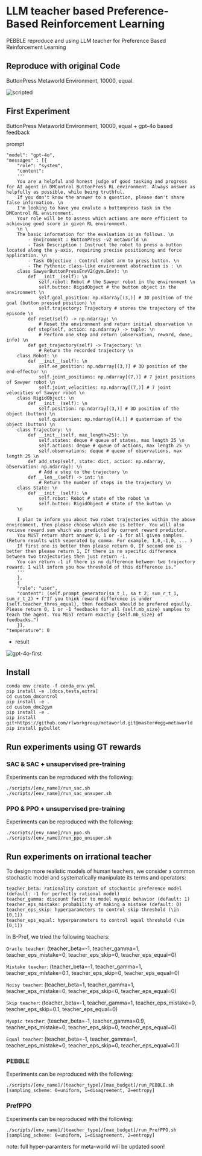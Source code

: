 # LLM teacher based Preference-Based Reinforcement Learning

PEBBLE reproduce and using LLM teacher for Preference Based Reinforcement Learning

## Reproduce with original Code

ButtonPress Metaworld Environment, 10000, equal.

![scripted](https://github.com/DaehuiG/PEBBLE_LLM_teacher/blob/test/llm/Images/output_scripted_image.png?raw=true)

## First Experiment

ButtonPress Metaworld Environment, 10000, equal + gpt-4o based feedback

prompt
```
"model": "gpt-4o",
"messages" : [{
    "role": "system",
    "content": 
    '''
    You are a helpful and honest judge of good tasking and progress for AI agent in DMControl ButtonPress RL environment. Always answer as helpfully as possible, while being truthful.
    If you don't know the answer to a question, please don't share false information. \n
    I'm looking to have you evalute a buttonpress task in the DMControl RL environment.
    Your role will be to assess which actions are more efficient to achieving good score in given RL environment.
    \n \
    The basic information for the evaluation is as follows. \n
        - Environment : ButtonPress -v2 metaworld \n
        - Task Description : Instruct the robot to press a button located along the y-axis, requiring precise positioning and force application. \n
        - Task Objective : Control robot arm to press button. \n
        - The Pythonic class-like environment abstraction is : \n
    class SawyerButtonPressEnvV2(gym.Env): \n
        def __init__(self): \n
            self.robot: Robot # the Sawyer robot in the environment \n
            self.button: RigidObject # the button object in the environment \n
            self.goal_position: np.ndarray[(3,)] # 3D position of the goal (button pressed position) \n
            self.trajectory: Trajectory # stores the trajectory of the episode \n
        def reset(self) -> np.ndarray: \n
            # Reset the environment and return initial observation \n
        def step(self, action: np.ndarray) -> tuple: \n
            # Perform one step and return (observation, reward, done, info) \n
        def get_trajectory(self) -> Trajectory: \n
            # Return the recorded trajectory \n
    class Robot: \n
        def __init__(self): \n
            self.ee_position: np.ndarray[(3,)] # 3D position of the end-effector \n
            self.joint_positions: np.ndarray[(7,)] # 7 joint positions of Sawyer robot \n
            self.joint_velocities: np.ndarray[(7,)] # 7 joint velocities of Sawyer robot \n
    class RigidObject: \n
        def __init__(self): \n
            self.position: np.ndarray[(3,)] # 3D position of the object (button) \n
            self.quaternion: np.ndarray[(4,)] # quaternion of the object (button) \n
    class Trajectory: \n
        def __init__(self, max_length=25): \n
            self.states: deque # queue of states, max length 25 \n
            self.actions: deque # queue of actions, max length 25 \n
            self.observations: deque # queue of observations, max length 25 \n
        def add_step(self, state: dict, action: np.ndarray, observation: np.ndarray): \n
            # Add a step to the trajectory \n
        def __len__(self) -> int: \n
            # Return the number of steps in the trajectory \n
    class State: \n
        def __init__(self): \n
            self.robot: Robot # state of the robot \n
            self.button: RigidObject # state of the button \n
    \n

    I plan to inform you about two robot trajectories within the above environment, then please choose which one is better. You will also recieve reward sum which was predicted by current reward predictor.
    You MUST return short answer 0, 1 or -1 for all given samples. (Return results with seperated by comma. For example, 1,0,-1,0, ... )
    If first one is better then please return 0, If second one is better then please return 1, If there is no specific difference between two trajectories then just return -1.
    You can return -1 if there is no difference between two trajectory reward. I will inform you how threshold of this difference is."
    '''
    },
    {
    "role": "user",
    "content": (self.prompt_generator(sa_t_1, sa_t_2, sum_r_t_1, sum_r_t_2) + f"If you think reward difference is under {self.teacher_thres_equal}, then feedback should be prefered eqaully. Please return 0, 1 or -1 feedbacks for all {self.mb_size} samples to teach the agent. You MUST return exactly {self.mb_size} of feedbacks.")
    }],
"temperature": 0
```
 + result

![gpt-4o-first](https://github.com/DaehuiG/PEBBLE_LLM_teacher/blob/test/llm/Images/output_gpt_first_image.png?raw=true)

## Install

```
conda env create -f conda_env.yml
pip install -e .[docs,tests,extra]
cd custom_dmcontrol
pip install -e .
cd custom_dmc2gym
pip install -e .
pip install git+https://github.com/rlworkgroup/metaworld.git@master#egg=metaworld
pip install pybullet
```

## Run experiments using GT rewards


### SAC & SAC + unsupervised pre-training

Experiments can be reproduced with the following:

```
./scripts/[env_name]/run_sac.sh 
./scripts/[env_name]/run_sac_unsuper.sh
```


### PPO & PPO + unsupervised pre-training

Experiments can be reproduced with the following:

```
./scripts/[env_name]/run_ppo.sh 
./scripts/[env_name]/run_ppo_unsuper.sh
```

## Run experiments on irrational teacher

To design more realistic models of human teachers, we consider a common stochastic model and systematically manipulate its terms and operators:

```
teacher_beta: rationality constant of stochastic preference model (default: -1 for perfectly rational model)
teacher_gamma: discount factor to model myopic behavior (default: 1)
teacher_eps_mistake: probability of making a mistake (default: 0)
teacher_eps_skip: hyperparameters to control skip threshold (\in [0,1])
teacher_eps_equal: hyperparameters to control equal threshold (\in [0,1])
```

In B-Pref, we tried the following teachers:

`Oracle teacher`: (teacher_beta=-1, teacher_gamma=1, teacher_eps_mistake=0, teacher_eps_skip=0, teacher_eps_equal=0)

`Mistake teacher`: (teacher_beta=-1, teacher_gamma=1, teacher_eps_mistake=0.1, teacher_eps_skip=0, teacher_eps_equal=0)

`Noisy teacher`: (teacher_beta=1, teacher_gamma=1, teacher_eps_mistake=0, teacher_eps_skip=0, teacher_eps_equal=0)

`Skip teacher`: (teacher_beta=-1, teacher_gamma=1, teacher_eps_mistake=0, teacher_eps_skip=0.1, teacher_eps_equal=0)

`Myopic teacher`: (teacher_beta=-1, teacher_gamma=0.9, teacher_eps_mistake=0, teacher_eps_skip=0, teacher_eps_equal=0)

`Equal teacher`: (teacher_beta=-1, teacher_gamma=1, teacher_eps_mistake=0, teacher_eps_skip=0, teacher_eps_equal=0.1)


### PEBBLE

Experiments can be reproduced with the following:

```
./scripts/[env_name]/[teacher_type]/[max_budget]/run_PEBBLE.sh [sampling_scheme: 0=uniform, 1=disagreement, 2=entropy]
```

### PrefPPO

Experiments can be reproduced with the following:

```
./scripts/[env_name]/[teacher_type]/[max_budget]/run_PrefPPO.sh [sampling_scheme: 0=uniform, 1=disagreement, 2=entropy]
```

note: full hyper-paramters for meta-world will be updated soon!

